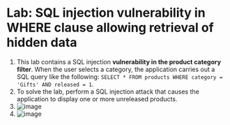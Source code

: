# Lab: SQL injection vulnerability in WHERE clause allowing retrieval of hidden data

1.  This lab contains a SQL injection **vulnerability in the product category filter**. When the user selects a category, the application carries out a SQL query like the following: `SELECT * FROM products WHERE category = 'Gifts' AND released = 1`.
2.  To solve the lab, perform a SQL injection attack that causes the application to display one or more unreleased products.
3.  ![image](https://github.com/Lord-Edward/Web-Security-Academy-Learning-Paths/assets/117797209/5fcac743-714a-49b9-95d5-a16ed7610fbb)
4.  ![image](https://github.com/Lord-Edward/Web-Security-Academy-Learning-Paths/assets/117797209/2c735ef1-5d92-4512-a5b6-350a232489a4)

